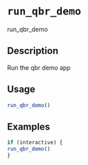 # `run_qbr_demo`

run_qbr_demo


## Description

Run the qbr demo app


## Usage

```r
run_qbr_demo()
```


## Examples

```r
if (interactive) {
run_qbr_demo()
}
```


